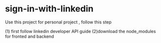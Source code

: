 # sign-in-with-linkedin

 Use this project for personal project , follow this step
 
 (1) first follow linkedin developer API guide
 (2)download the node_modules for fronted and backend
